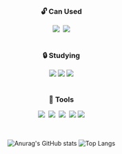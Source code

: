 <h3 align="center">🔓 Can Used</h3>
<div align="center">
  <img src="https://img.shields.io/badge/python-3670A0?style=for-the-badge&logo=python&logoColor=ffdd54" />&nbsp
  <img src="https://img.shields.io/badge/java-007396?style=for-the-badge&logo=java&logoColor=white"/>
</div>

<br>

<h3 align="center">🔒 Studying</h3>
<div align="center">
  <img src="https://img.shields.io/badge/Amazon AWS-232F3E?style=for-the-badge&logo=amazonaws&logoColor=white"/>
  <img src="https://img.shields.io/badge/MySQL-4479A1?style=for-the-badge&logo=MySQL&logoColor=white"/>
  <img src="https://img.shields.io/badge/Spring-6DB33F?style=for-the-badge&logo=Spring&logoColor=white"/>


</div>
<br>

<h3 align="center">🔐 Tools</h3>
<div align="center">
  <img src="https://img.shields.io/badge/github-181717.svg?style=for-the-badge&logo=github&logoColor=white" />&nbsp
  <img src="https://img.shields.io/badge/Notion-F3F3F3.svg?style=for-the-badge&logo=notion&logoColor=black" />&nbsp
  <img src="https://img.shields.io/badge/figma-F24E1E.svg?style=for-the-badge&logo=figma&logoColor=white" />&nbsp
  <img src="https://img.shields.io/badge/Visual Studio Code-007ACC?style=for-the-badge&logo=Visual Studio Code&logoColor=white"/>
  <img src="https://img.shields.io/badge/Xcode-147EFB?style=for-the-badge&logo=Xcode&logoColor=white"/>
</div>
<br>
<div align="center">
<br>
  
  ![Anurag's GitHub stats](https://github-readme-stats.vercel.app/api?username=pu2rile&show_icons=true&hide=contribs,prs&cache_seconds=86400&theme=graywhite)
  ![Top Langs](https://github-readme-stats.vercel.app/api/top-langs/?username=pu2rile&layout=compact)
